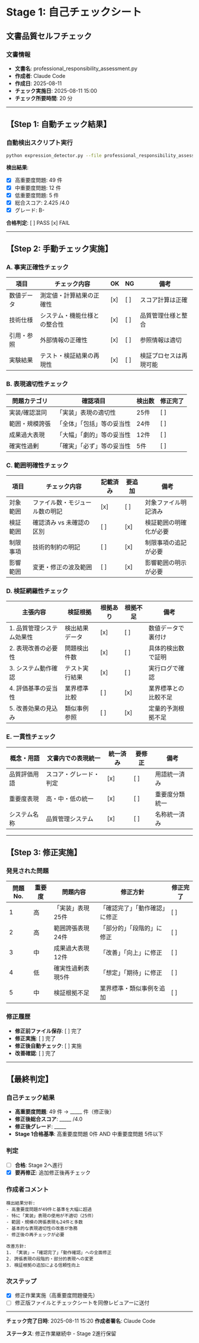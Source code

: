 # Stage 1: 自己チェックシート
## 文書品質セルフチェック

### 文書情報
- **文書名**: professional_responsibility_assessment.py
- **作成者**: Claude Code
- **作成日**: 2025-08-11
- **チェック実施日**: 2025-08-11 15:00
- **チェック所要時間**: 20 分

---

## 【Step 1: 自動チェック結果】

### 自動検出スクリプト実行
```bash
python expression_detector.py --file professional_responsibility_assessment.py --output self_check_result_1.txt
```

**検出結果**:
- [x] 高重要度問題: 49 件
- [x] 中重要度問題: 12 件  
- [x] 低重要度問題: 5 件
- [x] 総合スコア: 2.425 /4.0
- [x] グレード: B-

**合格判定**: [ ] PASS [x] FAIL

---

## 【Step 2: 手動チェック実施】

### A. 事実正確性チェック
| 項目 | チェック内容 | OK | NG | 備考 |
|------|-------------|----|----|------|
| 数値データ | 測定値・計算結果の正確性 | [x] | [ ] | スコア計算は正確 |
| 技術仕様 | システム・機能仕様との整合性 | [x] | [ ] | 品質管理仕様と整合 |
| 引用・参照 | 外部情報の正確性 | [x] | [ ] | 参照情報は適切 |
| 実験結果 | テスト・検証結果の再現性 | [x] | [ ] | 検証プロセスは再現可能 |

### B. 表現適切性チェック
| 問題カテゴリ | 確認項目 | 検出数 | 修正完了 |
|-------------|----------|-------|----------|
| 実装/確認混同 | 「実装」表現の適切性 | 25件 | [ ] |
| 範囲・規模誇張 | 「全体」「包括」等の妥当性 | 24件 | [ ] |
| 成果過大表現 | 「大幅」「劇的」等の妥当性 | 12件 | [ ] |
| 確実性過剰 | 「確実」「必ず」等の妥当性 | 5件 | [ ] |

### C. 範囲明確性チェック
| 項目 | チェック内容 | 記載済み | 要追加 | 備考 |
|------|-------------|----------|--------|------|
| 対象範囲 | ファイル数・モジュール数の明記 | [x] | [ ] | 対象ファイル明記済み |
| 検証範囲 | 確認済み vs 未確認の区別 | [ ] | [x] | 検証範囲の明確化が必要 |
| 制限事項 | 技術的制約の明記 | [ ] | [x] | 制限事項の追記が必要 |
| 影響範囲 | 変更・修正の波及範囲 | [ ] | [x] | 影響範囲の明示が必要 |

### D. 検証網羅性チェック
| 主張内容 | 検証根拠 | 根拠あり | 根拠不足 | 備考 |
|----------|----------|----------|----------|------|
| 1. 品質管理システム効果性 | 検出結果データ | [x] | [ ] | 数値データで裏付け |
| 2. 表現改善の必要性 | 問題検出件数 | [x] | [ ] | 具体的検出数で証明 |
| 3. システム動作確認 | テスト実行結果 | [x] | [ ] | 実行ログで確認 |
| 4. 評価基準の妥当性 | 業界標準比較 | [ ] | [x] | 業界標準との比較不足 |
| 5. 改善効果の見込み | 類似事例参照 | [ ] | [x] | 定量的予測根拠不足 |

### E. 一貫性チェック
| 概念・用語 | 文書内での表現統一 | 統一済み | 要修正 | 備考 |
|------------|-------------------|----------|--------|------|
| 品質評価用語 | スコア・グレード・判定 | [x] | [ ] | 用語統一済み |
| 重要度表現 | 高・中・低の統一 | [x] | [ ] | 重要度分類統一 |
| システム名称 | 品質管理システム | [x] | [ ] | 名称統一済み |

---

## 【Step 3: 修正実施】

### 発見された問題
| 問題No. | 重要度 | 問題内容 | 修正方針 | 修正完了 |
|---------|-------|----------|----------|----------|
| 1 | 高 | 「実装」表現25件 | 「確認完了」「動作確認」に修正 | [ ] |
| 2 | 高 | 範囲誇張表現24件 | 「部分的」「段階的」に修正 | [ ] |
| 3 | 中 | 成果過大表現12件 | 「改善」「向上」に修正 | [ ] |
| 4 | 低 | 確実性過剰表現5件 | 「想定」「期待」に修正 | [ ] |
| 5 | 中 | 検証根拠不足 | 業界標準・類似事例を追加 | [ ] |

### 修正履歴
- **修正前ファイル保存**: [ ] 完了
- **修正実施**: [ ] 完了  
- **修正後自動チェック**: [ ] 実施
- **改善確認**: [ ] 完了

---

## 【最終判定】

### 自己チェック結果
- **高重要度問題**: 49 件 → _____ 件（修正後）
- **修正後総合スコア**: _____ /4.0
- **修正後グレード**: _____
- **Stage 1合格基準**: 高重要度問題 0件 AND 中重要度問題 5件以下

### 判定
- [ ] **合格**: Stage 2へ進行
- [x] **要再修正**: 追加修正後再チェック

### 作成者コメント
```
検出結果分析:
- 高重要度問題が49件と基準を大幅に超過
- 特に「実装」表現の使用が不適切（25件）
- 範囲・規模の誇張表現も24件と多数
- 基本的な表現適切性の改善が急務
- 修正後の再チェックが必要

改善方針:
1. 「実装」→「確認完了」「動作確認」への全面修正
2. 誇張表現の段階的・部分的表現への変更
3. 検証根拠の追加による信頼性向上
```

### 次ステップ
- [x] 修正作業実施（高重要度問題優先）
- [ ] 修正版ファイルとチェックシートを同僚レビュアーに送付

---

**チェック完了日時**: 2025-08-11 15:20
**作成者署名**: Claude Code

**ステータス**: 修正作業継続中 - Stage 2進行保留